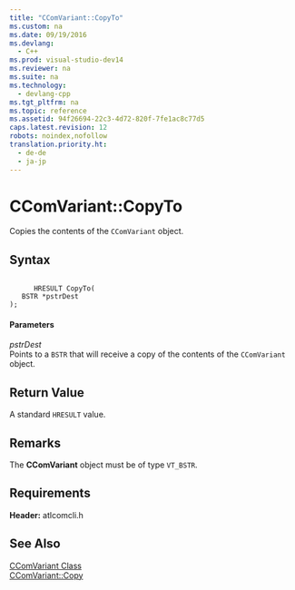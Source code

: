 ```yaml
---
title: "CComVariant::CopyTo"
ms.custom: na
ms.date: 09/19/2016
ms.devlang: 
  - C++
ms.prod: visual-studio-dev14
ms.reviewer: na
ms.suite: na
ms.technology: 
  - devlang-cpp
ms.tgt_pltfrm: na
ms.topic: reference
ms.assetid: 94f26694-22c3-4d72-820f-7fe1ac8c77d5
caps.latest.revision: 12
robots: noindex,nofollow
translation.priority.ht: 
  - de-de
  - ja-jp
---
```

# CComVariant::CopyTo
Copies the contents of the `CComVariant` object.  
  
## Syntax  
  
```  
  
      HRESULT CopyTo(  
   BSTR *pstrDest  
);  
```  
  
#### Parameters  
 *pstrDest*  
 Points to a `BSTR` that will receive a copy of the contents of the `CComVariant` object.  
  
## Return Value  
 A standard `HRESULT` value.  
  
## Remarks  
 The **CComVariant** object must be of type `VT_BSTR`.  
  
## Requirements  
 **Header:** atlcomcli.h  
  
## See Also  
 [CComVariant Class](../vs140/CComVariant-Class.md)   
 [CComVariant::Copy](../vs140/CComVariant--Copy.md)